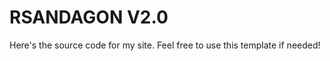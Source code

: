 RSANDAGON V2.0
============

Here's the source code for my site. Feel free to use this template if needed! 
